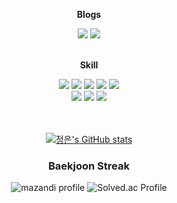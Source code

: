 
<div align="center">


<b>Blogs</b>
<div>
<a href="https://velog.io/@pyoong" target="_blank"><img src="https://img.shields.io/badge/velog-8AAAE5?style=for-the-badge&logo=velog&logoColor=FEFEFE"/></a>
<a href="https://blog.naver.com/woori_31" target="_blank"><img src="https://img.shields.io/badge/blog-8AAAE5?style=for-the-badge&logo=naver&logoColor=FEFEFE"/></a>
</div>

</br>

<b>Skill</b>
<div>
	<img src="https://img.shields.io/badge/javascript-007396?style=flat&logo=javascript&logoColor=white" />
	<img src="https://img.shields.io/badge/HTML5-E34F26?style=flat&logo=HTML5&logoColor=white" />
	<img src="https://img.shields.io/badge/CSS3-1572B6?style=flat&logo=CSS3&logoColor=white" />
	<img src="https://img.shields.io/badge/vue.js-4FC08D?style=flat&logo=vue.js&logoColor=white" />
	<img src="https://img.shields.io/badge/react.js-4FC08D?style=flat&logo=react.js&logoColor=white" />
</div>
<div>
	<img src="https://img.shields.io/badge/springboot-6DB33F?style=flat&logo=springboot&logoColor=white" />
	<img src="https://img.shields.io/badge/django-092E20?style=flat&logo=django&logoColor=white" />
	<img src="https://img.shields.io/badge/python-3776AB?style=flat&logo=python&logoColor=white" />
<!-- 	<img src="https://img.shields.io/badge/flask-000000?style=flat&logo=flask&logoColor=white" /> -->
<!-- 	<img src="https://img.shields.io/badge/docker-2496ED?style=flat&logo=docker&logoColor=white" /> -->
<!-- 	<img src="https://img.shields.io/badge/Amazon AWS-232F3E?style=flat&logo=Amazon AWS&logoColor=white" /> -->
<!-- 	<img src="https://img.shields.io/badge/jenkins-D24939?style=flat&logo=jenkins&logoColor=white" /> -->
</div>
<div>
<!-- 	<img src="https://img.shields.io/badge/mongodb-47A248?style=flat&logo=mongodb&logoColor=white" /> -->
<!-- 	<img src="https://img.shields.io/badge/redis-DC382D?style=flat&logo=redis&logoColor=white" /> -->
<!-- 	<img src="https://img.shields.io/badge/mariadb-003545?style=flat&logo=mariadb&logoColor=white" /> -->
</div>
	</br>
	</br>

[![정은's GitHub stats](https://github-readme-stats.vercel.app/api?username=parkjungeun97&theme=tokyonight)](https://github.com/parkjungeun97/github-readme-stats)

### Baekjoon Streak
  
  ![mazandi profile](http://mazandi.herokuapp.com/api?handle=pyoong&theme=warm)  ![Solved.ac Profile](http://mazassumnida.wtf/api/generate_badge?boj=pyoong)
</div>
<!--
**parkjungeun97/parkjungeun97** is a ✨ _special_ ✨ repository because its `README.md` (this file) appears on your GitHub profile.

Here are some ideas to get you started:

- 🔭 I’m currently working on ...
- 🌱 I’m currently learning ...
- 👯 I’m looking to collaborate on ...
- 🤔 I’m looking for help with ...
- 💬 Ask me about ...
- 📫 How to reach me: ...
- 😄 Pronouns: ...
- ⚡ Fun fact: ...
-->

